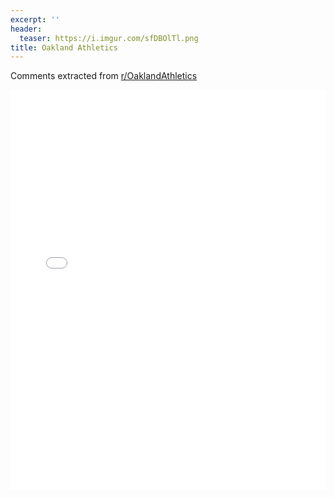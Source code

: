 ```yaml
---
excerpt: ''
header:
  teaser: https://i.imgur.com/sfDBOlTl.png
title: Oakland Athletics
---
```


Comments extracted from [r/OaklandAthletics](https://reddit.com/r/OaklandAthletics)
<iframe id="igraph" scrolling="no" style="border:none;" seamless="seamless" src="/plots/MLB/OAK.html" height="640" width="100%"></iframe>